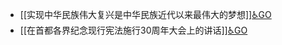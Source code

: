 - [[实现中华民族伟大复兴是中华民族近代以来最伟大的梦想]][♿GO](https://github.com/FourteenD/Note/blob/main/自考/资料/KM01-中国近现代史纲要/05-中国近现代历史文献选集/2012-/2012/实现中华民族伟大复兴是中华民族近代以来最伟大的梦想.md)
- [[在首都各界纪念现行宪法施行30周年大会上的讲话]][♿GO](https://github.com/FourteenD/Note/blob/main/自考/资料/KM01-中国近现代史纲要/05-中国近现代历史文献选集/2012-/2012/在首都各界纪念现行宪法施行30周年大会上的讲话.md)
